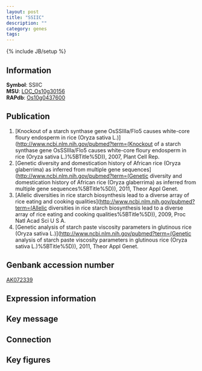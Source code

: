 ```yaml
---
layout: post
title: "SSIIC"
description: ""
category: genes
tags: 
---
```

{% include JB/setup %}

## Information
__Symbol__: SSIIC  
__MSU__: [LOC_Os10g30156](http://rice.plantbiology.msu.edu/cgi-bin/ORF_infopage.cgi?orf=LOC_Os10g30156)  
__RAPdb__: [Os10g0437600](http://rapdb.dna.affrc.go.jp/viewer/gbrowse_details/irgsp1?name=Os10g0437600)  

## Publication
1. [Knockout of a starch synthase gene OsSSIIIa/Flo5 causes white-core floury endosperm in rice (Oryza sativa L.)](http://www.ncbi.nlm.nih.gov/pubmed?term=(Knockout of a starch synthase gene OsSSIIIa/Flo5 causes white-core floury endosperm in rice (Oryza sativa L.)%5BTitle%5D)), 2007, Plant Cell Rep.
2. [Genetic diversity and domestication history of African rice (Oryza glaberrima) as inferred from multiple gene sequences](http://www.ncbi.nlm.nih.gov/pubmed?term=(Genetic diversity and domestication history of African rice (Oryza glaberrima) as inferred from multiple gene sequences%5BTitle%5D)), 2011, Theor Appl Genet.
3. [Allelic diversities in rice starch biosynthesis lead to a diverse array of rice eating and cooking qualities](http://www.ncbi.nlm.nih.gov/pubmed?term=(Allelic diversities in rice starch biosynthesis lead to a diverse array of rice eating and cooking qualities%5BTitle%5D)), 2009, Proc Natl Acad Sci U S A.
4. [Genetic analysis of starch paste viscosity parameters in glutinous rice (Oryza sativa L.)](http://www.ncbi.nlm.nih.gov/pubmed?term=(Genetic analysis of starch paste viscosity parameters in glutinous rice (Oryza sativa L.)%5BTitle%5D)), 2011, Theor Appl Genet.

## Genbank accession number
[AK072339](http://www.ncbi.nlm.nih.gov/nuccore/AK072339)

## Expression information

## Key message

## Connection

## Key figures


